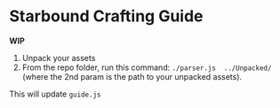 # Starbound Crafting Guide

**WIP**

1) Unpack your assets
2) From the repo folder, run this command: `./parser.js  ../Unpacked/` (where the 2nd param is the path to your unpacked assets).

This will update `guide.js`
